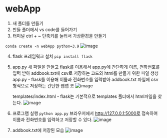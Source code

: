 # webApp

1. 새 폴더를 만들기
2. 만들 폴더에서 vs code를 들어가기
3. 터미널 ctrl + ~ 단축키를 눌러서 가상환경을 만들기
   
  ``` conda create -n webApp python=3.9 ```
![image](https://github.com/user-attachments/assets/c7de9852-e33d-40e7-af30-ffe0771d9d5a)

4. flask 프레임워크 설치
  ``` pip install flask ```
5. app.py 새 파일을 만들고 flask를 이용해서 app.py에 간단하게 이름, 전화번호를 입력 받아 addbook.txt에 csv로 저장하는 코드와 html를 만들기 위한 파일 생성
   app.py - flask를 이용해 이름과 전화번호를 입력받아 addbook.txt 파일에 csv 형식으로 저장하는 간단한 웹앱 코
![image](https://github.com/user-attachments/assets/2bbd310d-11c7-4841-b358-bb1e6a569b67)

   templates/index.html - flask는 기본적으로 templates 폴더에서 html파일을 찾는다.
![image](https://github.com/user-attachments/assets/8858cd43-5c88-412a-a065-76cb6b2badfa)

7. 프로그램 실행
   ``` python app.py ```
브라우저에서 http://127.0.0.1:5000로 접속하여 이름과 전화번호를 입력하고 저장할 수 있다.
![image](https://github.com/user-attachments/assets/4db9cb19-4962-43b2-8c4d-68d8dedaf5f1)

8. addbook.txt에 저장된 모습
![image](https://github.com/user-attachments/assets/0f792852-a86e-41ba-adcc-39e19cf3b847)
